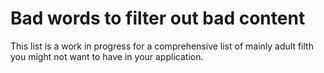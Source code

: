 # Bad words to filter out bad content

This list is a work in progress for a comprehensive list of mainly adult filth you might not want to have in your application. 
